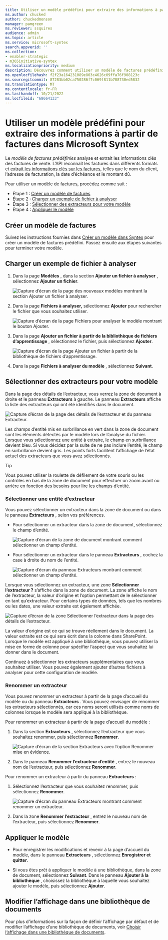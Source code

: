 ```yaml
---
title: Utiliser un modèle prédéfini pour extraire des informations à partir de factures dans Microsoft Syntex
ms.author: chucked
author: chuckedmonson
manager: pamgreen
ms.reviewer: ssquires
audience: admin
ms.topic: article
ms.service: microsoft-syntex
search.appverid: ''
ms.collection:
- enabler-strategic
- m365initiative-syntex
ms.localizationpriority: medium
description: Découvrez comment utiliser un modèle de factures prédéfini dans Microsoft Syntex.
ms.openlocfilehash: f2f23a164231089e803c4626c09ffa76f908123c
ms.sourcegitcommit: 87283bb02ca750286f7c069f811b788730ed5832
ms.translationtype: MT
ms.contentlocale: fr-FR
ms.lasthandoff: 10/21/2022
ms.locfileid: "68664133"
---
```

# <a name="use-a-prebuilt-model-to-extract-information-from-invoices-in-microsoft-syntex"></a>Utiliser un modèle prédéfini pour extraire des informations à partir de factures dans Microsoft Syntex

Le *modèle de factures prédéfinies* analyse et extrait les informations clés des factures de vente. L’API reconnaît les factures dans différents formats et [extrait les informations clés sur les factures](/azure/applied-ai-services/form-recognizer/concept-invoice#field-extraction), telles que le nom du client, l’adresse de facturation, la date d’échéance et le montant dû.

Pour utiliser un modèle de factures, procédez comme suit :

- Étape 1 : [Créer un modèle de factures](#create-an-invoices-model)
- Étape 2 : [Charger un exemple de fichier à analyser](#upload-an-example-file-to-analyze)
- Étape 3 : [Sélectionner des extracteurs pour votre modèle](#select-extractors-for-your-model)
- Étape 4 : [Appliquer le modèle](#apply-the-model)

## <a name="create-an-invoices-model"></a>Créer un modèle de factures

Suivez les instructions fournies dans [Créer un modèle dans Syntex](create-syntex-model.md) pour créer un modèle de factures prédéfini. Passez ensuite aux étapes suivantes pour terminer votre modèle.


<!---
## Create an invoices model

Follow these steps to create a trained invoices model.

1. From the **Models** page, select **Create a model**.

    ![Screenshot of the Models page showing the Create a model button.](../media/content-understanding/create-a-model-from-the-models-page.png) 


2. On the **View options for classification and extraction** page, in the **Use a trained model** section, select **Invoices**.

    ![Screenshot of the View options for classification and extraction page showing the custom models and trained models.](../media/content-understanding/view-options-for-classification-and-extraction-page.png) 

3. To continue, follow these [instructions to continue to create an invoices model](create-syntex-model.md#invoices).

    > [!NOTE]
    > Sensitivity labels are not available for trained models at this time.
--->

## <a name="upload-an-example-file-to-analyze"></a>Charger un exemple de fichier à analyser

1. Dans la page **Modèles** , dans la section **Ajouter un fichier à analyser** , sélectionnez **Ajouter un fichier**.

    ![Capture d’écran de la page des nouveaux modèles montrant la section Ajouter un fichier à analyser.](../media/content-understanding/prebuilt-add-file-to-analyze.png) 

2. Dans la page **Fichiers à analyser,** sélectionnez **Ajouter** pour rechercher le fichier que vous souhaitez utiliser.

    ![Capture d’écran de la page Fichiers pour analyser le modèle montrant le bouton Ajouter.](../media/content-understanding/prebuilt-add-file-button.png) 

3. Dans la page **Ajouter un fichier à partir de la bibliothèque de fichiers d’apprentissage** , sélectionnez le fichier, puis sélectionnez **Ajouter**.

    ![Capture d’écran de la page Ajouter un fichier à partir de la bibliothèque de fichiers d’apprentissage.](../media/content-understanding/prebuilt-add-file-from-training-library.png) 

4. Dans la page **Fichiers à analyser du modèle** , sélectionnez **Suivant**.

## <a name="select-extractors-for-your-model"></a>Sélectionner des extracteurs pour votre modèle

Dans la page des détails de l’extracteur, vous verrez la zone de document à droite et le panneau **Extracteurs** à gauche. Le panneau **Extracteurs** affiche la liste des extracteurs qui ont été identifiés dans le document.

   ![Capture d’écran de la page des détails de l’extracteur et du panneau Extracteur.](../media/content-understanding/prebuilt-extractor-details-page.png) 

Les champs d’entité mis en surbrillance en vert dans la zone de document sont les éléments détectés par le modèle lors de l’analyse du fichier. Lorsque vous sélectionnez une entité à extraire, le champ en surbrillance devient bleu. Si vous décidez par la suite de ne pas inclure l’entité, le champ en surbrillance devient gris. Les points forts facilitent l’affichage de l’état actuel des extracteurs que vous avez sélectionnés.

> [!TIP]
> Vous pouvez utiliser la roulette de défilement de votre souris ou les contrôles en bas de la zone de document pour effectuer un zoom avant ou arrière en fonction des besoins pour lire les champs d’entité.

### <a name="select-an-extractor-entity"></a>Sélectionner une entité d’extracteur

Vous pouvez sélectionner un extracteur dans la zone de document ou dans le panneau **Extracteurs** , selon vos préférences.
 
- Pour sélectionner un extracteur dans la zone de document, sélectionnez le champ d’entité.

    ![Capture d’écran de la zone de document montrant comment sélectionner un champ d’entité.](../media/content-understanding/prebuilt-document-area-select-field.png) 

- Pour sélectionner un extracteur dans le panneau **Extracteurs** , cochez la case à droite du nom de l’entité.

    ![Capture d’écran du panneau Extracteurs montrant comment sélectionner un champ d’entité.](../media/content-understanding/prebuilt-extractors-panel-select-field.png) 

Lorsque vous sélectionnez un extracteur, une zone **Sélectionner l’extracteur ?** s’affiche dans la zone de document. La zone affiche le nom de l’extracteur, la valeur d’origine et l’option permettant de le sélectionner en tant qu’extracteur. Pour certains types de données, tels que les nombres ou les dates, une valeur extraite est également affichée.

   ![Capture d’écran de la zone Sélectionner l’extracteur dans la page des détails de l’extracteur.](../media/content-understanding/prebuilt-select-distractor-box.png) 

La valeur d’origine est ce qui se trouve réellement dans le document. La valeur extraite est ce qui sera écrit dans la colonne dans SharePoint. Lorsque le modèle est appliqué à une bibliothèque, vous pouvez utiliser la mise en forme de colonne pour spécifier l’aspect que vous souhaitez lui donner dans le document.

Continuez à sélectionner les extracteurs supplémentaires que vous souhaitez utiliser. Vous pouvez également ajouter d’autres fichiers à analyser pour cette configuration de modèle.

### <a name="rename-an-extractor"></a>Renommer un extracteur

Vous pouvez renommer un extracteur à partir de la page d’accueil du modèle ou du panneau **Extracteurs** . Vous pouvez envisager de renommer les extracteurs sélectionnés, car ces noms seront utilisés comme noms de colonnes lorsque le modèle sera appliqué à la bibliothèque.

Pour renommer un extracteur à partir de la page d’accueil du modèle :

1. Dans la section **Extracteurs** , sélectionnez l’extracteur que vous souhaitez renommer, puis sélectionnez **Renommer**.

    ![Capture d’écran de la section Extracteurs avec l’option Renommer mise en évidence.](../media/content-understanding/prebuilt-model-page-rename-extractor.png) 

2. Dans le panneau **Renommer l’extracteur d’entité** , entrez le nouveau nom de l’extracteur, puis sélectionnez **Renommer**.

Pour renommer un extracteur à partir du panneau **Extracteurs** :

1. Sélectionnez l’extracteur que vous souhaitez renommer, puis sélectionnez **Renommer**.

    ![Capture d’écran du panneau Extracteurs montrant comment renommer un extracteur.](../media/content-understanding/prebuilt-extractors-panel-rename-field.png) 

2. Dans la zone **Renommer l’extracteur** , entrez le nouveau nom de l’extracteur, puis sélectionnez **Renommer**.

## <a name="apply-the-model"></a>Appliquer le modèle

- Pour enregistrer les modifications et revenir à la page d’accueil du modèle, dans le panneau **Extracteurs** , sélectionnez **Enregistrer et quitter**.

- Si vous êtes prêt à appliquer le modèle à une bibliothèque, dans la zone de document, sélectionnez **Suivant**. Dans le panneau **Ajouter à la bibliothèque** , choisissez la bibliothèque à laquelle vous souhaitez ajouter le modèle, puis sélectionnez **Ajouter**.

## <a name="change-the-view-in-a-document-library"></a>Modifier l’affichage dans une bibliothèque de documents

Pour plus d’informations sur la façon de définir l’affichage par défaut et de modifier l’affichage d’une bibliothèque de documents, voir [Choisir l’affichage dans une bibliothèque de documents](choose-library-view.md).

<!---
[!INCLUDE [Change the view in a document library](../includes/change-library-view.md)]
--->
